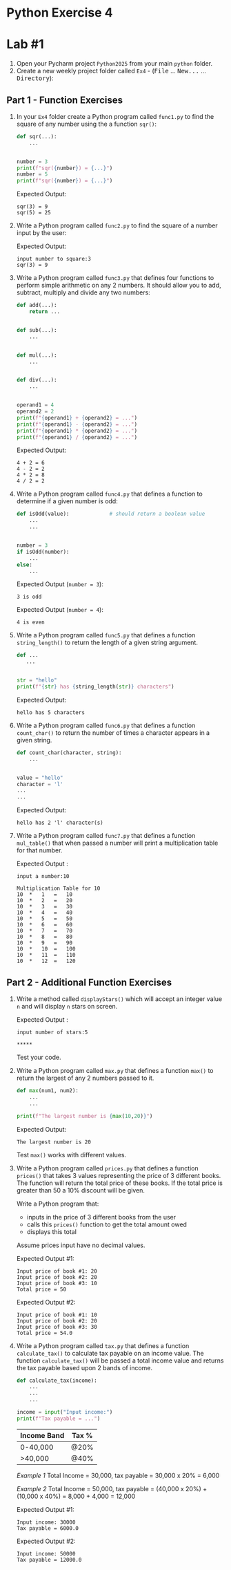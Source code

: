 # Python Exercise 4

# Lab #1


1. Open your Pycharm project `Python2025` from your main `python` folder.
1. Create a new weekly project folder called `Ex4` -  (<kbd>File</kbd> ... <kbd>New...</kbd> ... <kbd>Directory</kbd>):

## Part 1 - Function Exercises

1.  In your `Ex4` folder create a Python program called `func1.py` to find the square of any number using the a function `sqr()`:

    ```python
    def sqr(...):
        ...


    number = 3
    print(f"sqr({number}) = {...}")
    number = 5
    print(f"sqr({number}) = {...}")
    ```

    Expected Output:
    ```
    sqr(3) = 9
    sqr(5) = 25
    ```

2.  Write a Python program called `func2.py` to find the square of a number input by the user:

    Expected Output:
    ```
    input number to square:3
    sqr(3) = 9
    ```

   
3.  Write a Python program called `func3.py` that defines four functions to perform simple arithmetic on any 2 numbers.  It should allow you to add, subtract, multiply and divide any two numbers:

    ```python
    def add(...):
        return ...


    def sub(...):
        ...


    def mul(...):
        ...


    def div(...):
        ...


    operand1 = 4
    operand2 = 2
    print(f"{operand1} + {operand2} = ...")
    print(f"{operand1} - {operand2} = ...")
    print(f"{operand1} * {operand2} = ...")
    print(f"{operand1} / {operand2} = ...")
    ```

    Expected Output:
    ```
    4 + 2 = 6
    4 - 2 = 2
    4 * 2 = 8
    4 / 2 = 2
    ```

4.  Write a Python program called `func4.py` that defines a function to determine if a given number is odd:

    ```python
    def isOdd(value):             # should return a boolean value
        ...
        ...
    

    number = 3
    if isOdd(number):
        ...
    else:
        ...

    ```

    Expected Output (`number = 3`):
    ```
    3 is odd
    ```

    Expected Output (`number = 4`):
    ```
    4 is even
    ```

5. Write a Python program called `func5.py` that defines a function `string_length()` to return the length of a given string argument.
   
    ```python
    def ...
       ...


    str = "hello"
    print(f"{str} has {string_length(str)} characters")
    ```

    Expected Output:
    ```
    hello has 5 characters
    ```

6. Write a Python program called `func6.py` that defines a function `count_char()` to return the number of times a character appears in a given string.
   
    ```python
    def count_char(character, string):
        ...


    value = "hello"
    character = 'l'
    ...
    ...    
    ```

    Expected Output:
    ```
    hello has 2 'l' character(s)
    ```

1. Write a Python program called `func7.py` that defines a function `mul_table()` that when passed a number will print a multiplication table for that number.

    Expected Output :
    ```    
    input a number:10

    Multiplication Table for 10
    10	*	1	=	10
    10	*	2	=	20
    10	*	3	=	30
    10	*	4	=	40
    10	*	5	=	50
    10	*	6	=	60
    10	*	7	=	70
    10	*	8	=	80
    10	*	9	=	90
    10	*	10	=	100
    10	*	11	=	110
    10	*	12	=	120
    ```

## Part 2 - Additional Function Exercises

1.  Write a method called ``displayStars()`` which will accept an integer value ``n`` and will display ``n`` stars on screen.

    Expected Output :
    ```    
    input number of stars:5

    *****
    ```

    Test your code.

1.  Write a Python program called `max.py` that defines a function `max()` to return the largest of any 2 numbers passed to it.
   
    ```python
    def max(num1, num2):
        ...
        ...

    print(f"The largest number is {max(10,20)}")
    ```

    Expected Output:
    ```
    The largest number is 20
    ```

    Test `max()` works with different values.

1.  Write a Python program called `prices.py` that defines a function `prices()` that takes 3 values representing the price of
3 different books.  The function will return the total price of these books.  If the total price is greater than 50 a 10% discount will be given.  

    Write a Python program that:
    - inputs in the price of 3 different books from the user
    - calls this ``prices()`` function to get the total amount owed
    - displays this total

    Assume prices input have no decimal values.

    Expected Output #1:
    ```
    Input price of book #1: 20
    Input price of book #2: 20
    Input price of book #3: 10
    Total price = 50
    ```

    Expected Output #2:
    ```
    Input price of book #1: 10
    Input price of book #2: 20
    Input price of book #3: 30
    Total price = 54.0
    ```

1.  Write a Python program called `tax.py` that defines a function `calculate_tax()` to calculate tax payable on an income value.  The function `calculate_tax()` will be passed a total income value and returns the tax payable based upon 2 bands of income.

    ```python
    def calculate_tax(income):
        ...
        ...
        ...

    income = input("Input income:")
    print(f"Tax payable = ...")
    ```


    | Income Band  | Tax %  |
    |---|---|
    | 0-40,000  | @20%  |
    | >40,000  | @40%  |

    *Example 1*
    Total Income = 30,000, tax payable = 30,000 x 20% = 6,000
    
    *Example 2*
    Total Income = 50,000, tax payable = (40,000 x 20%) + (10,000 x 40%) = 8,000 + 4,000 = 12,000

    Expected Output #1:
    ```
    Input income: 30000
    Tax payable = 6000.0
    ```

    Expected Output #2:
    ```
    Input income: 50000
    Tax payable = 12000.0
    ```





